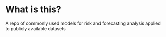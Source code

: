 # What is this?

A repo of commonly used models for risk and forecasting analysis applied to publicly available datasets